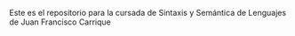 Este es el repositorio para la cursada de Sintaxis y Semántica de Lenguajes de Juan Francisco Carrique
